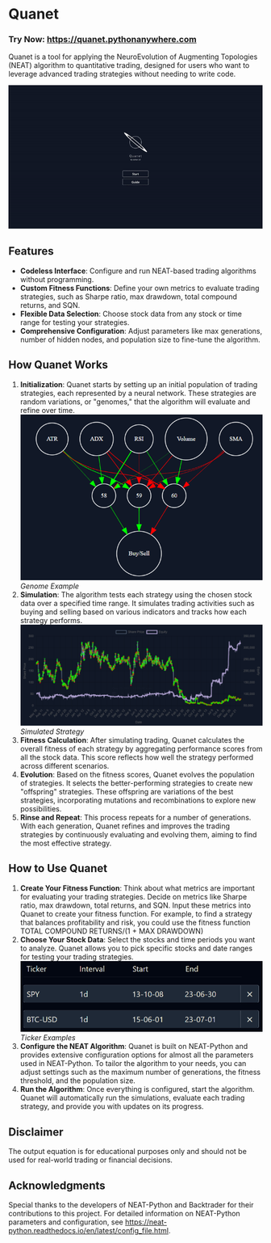 # Quanet

### Try Now: https://quanet.pythonanywhere.com

Quanet is a tool for applying the NeuroEvolution of Augmenting Topologies (NEAT) algorithm to quantitative trading, designed for users who want to leverage advanced trading strategies without needing to write code.

![alt text](/static/images/quanet.gif)

## Features

- **Codeless Interface**: Configure and run NEAT-based trading algorithms without programming.
- **Custom Fitness Functions**: Define your own metrics to evaluate trading strategies, such as Sharpe ratio, max drawdown, total compound returns, and SQN.
- **Flexible Data Selection**: Choose stock data from any stock or time range for testing your strategies.
- **Comprehensive Configuration**: Adjust parameters like max generations, number of hidden nodes, and population size to fine-tune the algorithm.

## How Quanet Works

1. **Initialization**: Quanet starts by setting up an initial population of trading strategies, each represented by a neural network. These strategies are random variations, or "genomes," that the algorithm will evaluate and refine over time.
![genome example](/static/images/genome.png)
*Genome Example*
2. **Simulation**: The algorithm tests each strategy using the chosen stock data over a specified time range. It simulates trading activities such as buying and selling based on various indicators and tracks how each strategy performs.
![Simulated Strategy](/static/images/graph.png)
*Simulated Strategy*
3. **Fitness Calculation**: After simulating trading, Quanet calculates the overall fitness of each strategy by aggregating performance scores from all the stock data. This score reflects how well the strategy performed across different scenarios.
4. **Evolution**: Based on the fitness scores, Quanet evolves the population of strategies. It selects the better-performing strategies to create new "offspring" strategies. These offspring are variations of the best strategies, incorporating mutations and recombinations to explore new possibilities.
5. **Rinse and Repeat**: This process repeats for a number of generations. With each generation, Quanet refines and improves the trading strategies by continuously evaluating and evolving them, aiming to find the most effective strategy.

## How to Use Quanet

1. **Create Your Fitness Function**: Think about what metrics are important for evaluating your trading strategies. Decide on metrics like Sharpe ratio, max drawdown, total returns, and SQN. Input these metrics into Quanet to create your fitness function. 
    For example, to find a strategy that balances profitability and risk, you could use the fitness function TOTAL COMPOUND RETURNS/(1 + MAX DRAWDOWN)
2. **Choose Your Stock Data**: Select the stocks and time periods you want to analyze. Quanet allows you to pick specific stocks and date ranges for testing your trading strategies.
![Ticker Examples](/static/images/tickers.png)
*Ticker Examples*
3. **Configure the NEAT Algorithm**: Quanet is built on NEAT-Python and provides extensive configuration options for almost all the parameters used in NEAT-Python. To tailor the algorithm to your needs, you can adjust settings such as the maximum number of generations, the fitness threshold, and the population size.
4. **Run the Algorithm**: Once everything is configured, start the algorithm. Quanet will automatically run the simulations, evaluate each trading strategy, and provide you with updates on its progress.
## Disclaimer

The output equation is for educational purposes only and should not be used for real-world trading or financial decisions.

## Acknowledgments

Special thanks to the developers of NEAT-Python and Backtrader for their contributions to this project. For detailed information on NEAT-Python parameters and configuration, see https://neat-python.readthedocs.io/en/latest/config_file.html.
